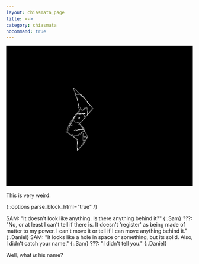 ```yaml
---
layout: chiasmata_page
title: =->
category: chiasmata
nocommand: true
---
```


![030](/chiasmata/images/narrative/029.gif)

This is very weird.

{::options parse_block_html="true" /}
<div class="dialogue">
SAM: "It doesn't look like anything. Is there anything behind it?"
{:.Sam}
???: "No, or at least I can't tell if there is. It doesn't 'register' as being made of matter to my power. I can't move it or tell if I can move anything behind it."
{:.Daniel}
SAM: "It looks like a hole in space or something, but its solid. Also, I didn't catch your name."
{:.Sam}
???: "I didn't tell you."
{:.Daniel}
</div>

Well, what *is* his name?